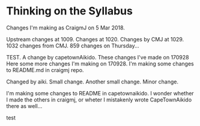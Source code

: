 # Thinking on the Syllabus

Changes I'm making as CraigmJ on 5 Mar 2018.

Upstream changes at 1009.
Changes at 1020.
Changes by CMJ at 1029.
1032 changes from CMJ.
859 changes on Thursday...

TEST. A change by capetownAikido.
These changes I've made on 170928
Here some more changes I'm making on 170928.
I'm making some changes to README.md in craigmj repo.

Changed by aiki. Small change. Another small change.
Minor change.

I'm making some changes to README in capetownaikido. I wonder whether I made the others in craigmj, or wheter I mistakenly wrote CapeTownAikido there as well...

test